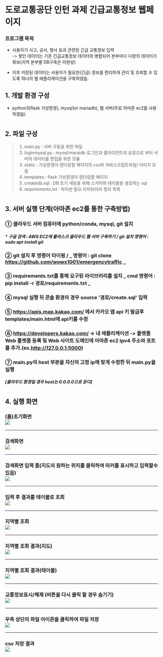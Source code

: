 # 도로교통공단 인턴 과제 긴급교통정보 웹페이지

### 프로그램 목적
* 사용자가 사고, 공사, 행사 등과 관련된 긴급 교통정보 입력  
-> 쌓인 데이터는 기존 긴급교통정보 데이터와 병합되어 본부마다 다량의 데이터가 확보(지역 본부별 DB구축은 미완성)  

* 이후 저장된 데이터는 사용자가 필요한(긴급) 정보를 편리하게 관리 및 조회할 수 있도록 하나의 웹 애플리케이션을 구축하였음.


## 1. 개발 환경 구성
- python3(flask 가상환경), mysql(or mariadb), 웹 서버(무료 아마존 ec2를 사용하였음)
#
## 2. 파일 구성
> 1) main.py : 서버 구동을 위한 파일
> 2) loginmysql.py : mysql/maraidb 로그인과 클라이언트의 요청으로 부터 서버의 데이터를 편집을 위한 모듈
> 3) static : 가상환경이 렌더링할 페이지의 css와 자바스크립트파일/ 이미지 모음
> 4) templates : flask 가상환경이 렌더링할 페이지
> 5) createdb.sql : DB 초기 세팅을 위해 스키마와 테이블을 생성하는 sql
> 6) requirements.txt : 파이썬 필요 라이브러리 정리 목록  
#
## 3. 서버 실행 단계(아마존 ec2를 통한 구축방법)
### ① 클라우드 서버 컴퓨터에 python/conda, mysql, git 설치
##### * _구글 검색 : AWS EC2에 플라스크 클라우드 웹 서버 구축하기 / git 설치 명령어 : sudo apt install git_
### ② git 설치 후 명령어 타이핑 / _ 명령어 : git clone https://github.com/wowx1001/emergencytraffic _
### ③ requirements.txt를 통해 요구된 라이브러리를 설치 _ cmd 명령어 : pip install -r 경로/requirements.txt _
### ④ mysql 실행 뒤 콘솔 환경의 경우 source '경로/create.sql' 입력
### ⑤ https://apis.map.kakao.com/ 에서 카카오 맵 api 키 발급후 templates/main.html에 api키를 수정
### ⑥ https://developers.kakao.com/ -> 내 애플리케이션 -> 플랫폼 Web 플랫폼 등록 및 Web 사이트 도메인에 아마존 ec2 ipv4 주소와 포트를 추가.(ex.http://127.0.0.1:5000)
### ⑦ main.py의 host 부분을 자신의 고정 ip에 맞게 수정한 뒤 main.py을 실행 
#### _[클라우드 환경일 경우 host는 0.0.0.0으로 둔다]_
#
## 4. 실행 화면
### (홈)초기화면<br><img src="screenshot/초기화면.png"></img>
---------------------------------------------------------------
### 검색화면<br><img src="screenshot/검색 화면.png"></img>
---------------------------------------------------------------
### 검색화면 입력 폼(지도의 원하는 위치를 클릭하여 마커를 표시하고 입력할수있음)<br><img src="screenshot/검색 화면 - 입력.png"></img>
---------------------------------------------------------------
### 입력 후 결과를 테이블로 조회<br><img src="screenshot/입력 후 화면 - 조회.png"></img>
---------------------------------------------------------------
### 지역별 조회<br><img src="screenshot/지역 조회.png"></img>
---------------------------------------------------------------
### 지역별 조회 결과(지도)<br><img src="screenshot/조회 지역 결과.png"></img>
---------------------------------------------------------------
### 지역별 조회 결과(테이블)<br><img src="screenshot/조회 지역 결과 테이블 조회.png"></img>
---------------------------------------------------------------
### 교통정보표시/해제 (버튼을 다시 클릭 할 경우 숨기기)<br><img src="screenshot/교통정보 표시.png"></img>
---------------------------------------------------------------
### 우측 상단의 파일 아이콘을 클릭하여 파일 저장<br><img src="screenshot/파일 저장.png"></img>
---------------------------------------------------------------
### csv 저장 결과<br><img src="screenshot/csv 저장결과.png"></img>
